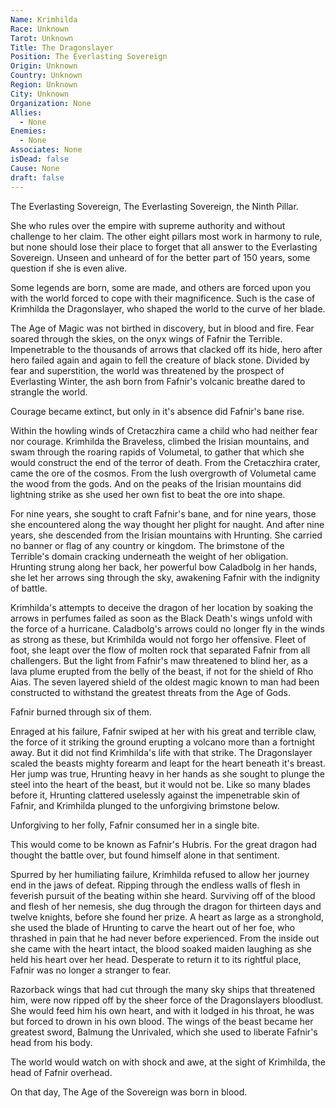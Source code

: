 ```yaml
---
Name: Krimhilda
Race: Unknown
Tarot: Unknown
Title: The Dragonslayer
Position: The Everlasting Sovereign
Origin: Unknown
Country: Unknown
Region: Unknown
City: Unknown
Organization: None
Allies:
  - None
Enemies:
  - None
Associates: None
isDead: false
Cause: None
draft: false
---
```

The Everlasting Sovereign, The Everlasting Sovereign, the Ninth Pillar.

She who rules over the empire with supreme authority and without challenge to her claim. The other eight pillars most work in harmony to rule, but none should lose their place to forget that all answer to the Everlasting Sovereign. Unseen and unheard of for the better part of 150 years, some question if she is even alive.

Some legends are born, some are made, and others are forced upon you with the world forced to cope with their magnificence. Such is the case of Krimhilda the Dragonslayer, who shaped the world to the curve of her blade.

The Age of Magic was not birthed in discovery, but in blood and fire. Fear soared through the skies, on the onyx wings of Fafnir the Terrible. Impenetrable to the thousands of arrows that clacked off its hide, hero after hero failed again and again to fell the creature of black stone. Divided by fear and superstition, the world was threatened by the prospect of Everlasting Winter, the ash born from Fafnir's volcanic breathe dared to strangle the world.

Courage became extinct, but only in it's absence did Fafnir's bane rise.

Within the howling winds of Cretaczhira came a child who had neither fear nor courage. Krimhilda the Braveless, climbed the Irisian mountains, and swam through the roaring rapids of Volumetal, to gather that which she would construct the end of the terror of death. From the Cretaczhira crater, came the ore of the cosmos. From the lush overgrowth of Volumetal came the wood from the gods. And on the peaks of the Irisian mountains did lightning strike as she used her own fist to beat the ore into shape.

For nine years, she sought to craft Fafnir's bane, and for nine years, those she encountered along the way thought her plight for naught. And after nine years, she descended from the Irisian mountains with Hrunting. She carried no banner or flag of any country or kingdom. The brimstone of the Terrible's domain cracking underneath the weight of her obligation. Hrunting strung along her back, her powerful bow Caladbolg in her hands, she let her arrows sing through the sky, awakening Fafnir with the indignity of battle. 

Krimhilda's attempts to deceive the dragon of her location by soaking the arrows in perfumes failed as soon as the Black Death's wings unfold with the force of a hurricane. Caladbolg's arrows could no longer fly in the winds as strong as these, but Krimhilda would not forgo her offensive. Fleet of foot, she leapt over the flow of molten rock that separated Fafnir from all challengers. But the light from Fafnir's maw threatened to blind her, as a lava plume erupted from the belly of the beast, if not for the shield of Rho Aias. The seven layered shield of the oldest magic known to man had been constructed to withstand the greatest threats from the Age of Gods. 

Fafnir burned through six of them. 

Enraged at his failure, Fafnir swiped at her with his great and terrible claw, the force of it striking the ground erupting a volcano more than a fortnight away. But it did not find Krimhilda's life with that strike. The Dragonslayer scaled the beasts mighty forearm and leapt for the heart beneath it's breast. Her jump was true, Hrunting heavy in her hands as she sought to plunge the steel into the heart of the beast, but it would not be. Like so many blades before it, Hrunting clattered uselessly against the impenetrable skin of Fafnir, and Krimhilda plunged to the unforgiving brimstone below.

Unforgiving to her folly, Fafnir consumed her in a single bite.

This would come to be known as Fafnir's Hubris. For the great dragon had thought the battle over, but found himself alone in that sentiment.

Spurred by her humiliating failure, Krimhilda refused to allow her journey end in the jaws of defeat. Ripping through the endless walls of flesh in feverish pursuit of the beating within she heard. Surviving off of the blood and flesh of her nemesis, she dug through the dragon for thirteen days and twelve knights, before she found her prize. A heart as large as a stronghold, she used the blade of Hrunting to carve the heart out of her foe, who thrashed in pain that he had never before experienced. From the inside out she came with the heart intact, the blood soaked maiden laughing as she held his heart over her head. Desperate to return it to its rightful place, Fafnir was no longer a stranger to fear. 

Razorback wings that had cut through the many sky ships that threatened him, were now ripped off by the sheer force of the Dragonslayers bloodlust. She would feed him his own heart, and with it lodged in his throat, he was but forced to drown in his own blood. The wings of the beast became her greatest sword, Balmung the Unrivaled, which she used to liberate Fafnir's head from his body.

The world would watch on with shock and awe, at the sight of Krimhilda, the head of Fafnir overhead. 

On that day, The Age of the Sovereign was born in blood.